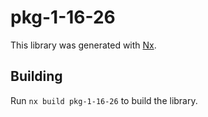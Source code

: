 # pkg-1-16-26

This library was generated with [Nx](https://nx.dev).

## Building

Run `nx build pkg-1-16-26` to build the library.
